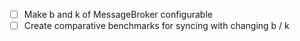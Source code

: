 - [ ] Make b and k of MessageBroker configurable
- [ ] Create comparative benchmarks for syncing with changing b / k
